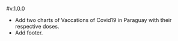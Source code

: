 #v.1.0.0

- Add two charts of Vaccations of Covid19 in Paraguay with their respective doses.
- Add footer.